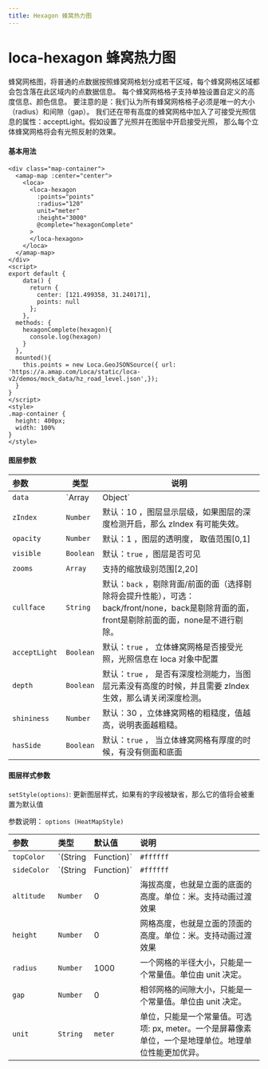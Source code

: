 ```yaml
---
title: Hexagon 蜂窝热力图
---
```

# loca-hexagon 蜂窝热力图
蜂窝网格图，将普通的点数据按照蜂窝网格划分成若干区域，每个蜂窝网格区域都会包含落在此区域内的点数据信息。 每个蜂窝网格格子支持单独设置自定义的高度信息、颜色信息。 要注意的是：我们认为所有蜂窝网格格子必须是唯一的大小（radius）和间隙（gap）。 我们还在带有高度的蜂窝网格中加入了可接受光照信息的属性：acceptLight。假如设置了光照并在图层中开启接受光照， 那么每个立体蜂窝网格将会有光照反射的效果。
#### 基本用法
```vue
<div class="map-container">
  <amap-map :center="center">
    <loca>
      <loca-hexagon
        :points="points"
        :radius="120"
        unit="meter"
        :height="3000"
        @complete="hexagonComplete"
      >
      </loca-hexagon>
    </loca>
  </amap-map>
</div>
<script>
export default {
    data() {
      return {
        center: [121.499358, 31.240171],
        points: null
      };
    },
  methods: {
    hexagonComplete(hexagon){
      console.log(hexagon)
    }
  },
  mounted(){
    this.points = new Loca.GeoJSONSource({ url: 'https://a.amap.com/Loca/static/loca-v2/demos/mock_data/hz_road_level.json',});
  }
}
</script>
<style>
.map-container {
  height: 400px;
  width: 100%
}
</style>
```

#### 图层参数

| 参数           | 类型                       | 说明                                                         |
| :------------- | -------------------------- | ------------------------------------------------------------ |
| `data`         | `Array | Object` <img width=250/>                     | **为必填值**，data可以为点对象的数组，或者是`geojson`格式的对象，或者是直接传入`Loca.GeoJSONSource()`处理过后的对象 |
| `zIndex`       | `Number`                   | 默认：10 ，图层显示层级，如果图层的深度检测开启，那么 zIndex 有可能失效。 |
| `opacity`      | `Number`                   | 默认：1 ，图层的透明度， 取值范围[0,1]                                |
| `visible`      | `Boolean`                  | 默认：`true`  ，图层是否可见               |
| `zooms`        | `Array`                    | 支持的缩放级别范围[2,20]                                           |
| `cullface `    | `String`                   | 默认：`back`  ，剔除背面/前面的面（选择剔除将会提升性能），可选：back/front/none，back是剔除背面的面，front是剔除前面的面，none是不进行剔除。 |
| `acceptLight ` | `Boolean`                  | 默认：`true`  ， 立体蜂窝网格是否接受光照，光照信息在 loca 对象中配置    |
| `depth  `      | `Boolean`                  | 默认：`true`  ， 	是否有深度检测能力，当图层元素没有高度的时候，并且需要 zIndex 生效，那么请关闭深度检测。   |
| `shininess `   | `Number`                   | 默认：30 ，立体蜂窝网格的粗糙度，值越高，说明表面越粗糙。          |
| `hasSide   `   | `Boolean`                  | 默认：`true`  ， 当立体蜂窝网格有厚度的时候，有没有侧面和底面 |



#### 图层样式参数
`setStyle(options)`: 更新图层样式，如果有的字段被缺省，那么它的值将会被重置为默认值

参数说明：
`options (HeatMapStyle)`

| 参数            | 类型  | 默认值 | 说明                                                         |
| :---------     | :----- | :----- | :----------------------------------------------------------- |
| `topColor `    |  `(String | Function)`    | `#ffffff`               |顶面颜色 |
| `sideColor `   |  `(String | Function)`    | `#ffffff`               |侧面颜色 |
| `altitude  `   |  `Number`                 | 0                       | 海拔高度，也就是立面的底面的高度。单位：米。支持动画过渡效果 |
| `height  `     |  `Number`                 | 0                       | 网格高度，也就是立面的顶面的高度。单位：米。支持动画过渡效果 |
| `radius  `     |  `Number`                 | 1000                    |一个网格的半径大小，只能是一个常量值。单位由 unit 决定。|
| `gap   `       |  `Number`                 | 0                       | 相邻网格的间隙大小，只能是一个常量值。单位由 unit 决定。 |
| `unit   `      |  `String`                 | `meter`                 | 单位，只能是一个常量值。可选项: px, meter。一个是屏幕像素单位，一个是地理单位。地理单位性能更加优异。|
